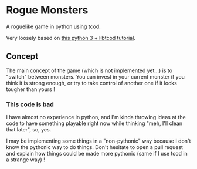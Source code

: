 # Rogue Monsters

A roguelike game in python using tcod.

Very loosely based on
[this python 3 + libtcod tutorial](http://rogueliketutorials.com/libtcod).

## Concept

The main concept of the game (which is not implemented yet...) is to "switch"
between monsters. You can invest in your current monster if you think it is
strong enough, or try to take control of another one if it looks tougher than
yours !

### This code is bad

I have almost no experience in python, and I'm kinda throwing ideas at the
code to have something playable right now while thinking "meh, I'll clean that
later", so, yes.

I may be implementing some things in a "non-pythonic" way because I don't know
the pythonic way to do things. Don't hesitate to open a pull request
and explain how things could be made more pythonic (same if I use tcod in a
strange way) !
